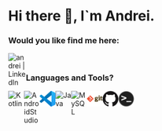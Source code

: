 # Hi there 👋,  I`m Andrei.

### Would you like find me here:

[<img align="left" alt="andrei | LinkedIn" width="36px" src="https://raw.githubusercontent.com/danielcranney/readme-generator/main/public/icons/socials/linkedin.svg" />][linkedin]
<br />

### Languages and Tools?
[<img align="left" alt="Kotlin" width="32px" src="https://img.icons8.com/color/48/000000/kotlin.png" />][kotlin]
[<img align="left" alt="AndroidStudio" width="32px" src="https://img.icons8.com/color/48/000000/android-studio--v3.png" />][android]
[<img align="left" alt="Visual Studio Code" width="32px" src="https://raw.githubusercontent.com/github/explore/80688e429a7d4ef2fca1e82350fe8e3517d3494d/topics/visual-studio-code/visual-studio-code.png" />][visualstudiocode]
[<img align="left" alt="Java" width="32px" src="https://img.icons8.com/color/48/000000/java-coffee-cup-logo--v1.png" />][java]
[<img align="left" alt="MySQL" width="32px" src="https://img.icons8.com/ios/50/000000/mysql.png" />][mysql]
[<img align="left" alt="Git" width="32px" src="https://raw.githubusercontent.com/github/explore/80688e429a7d4ef2fca1e82350fe8e3517d3494d/topics/git/git.png" />][git]
[<img align="left" alt="GitHub" width="32px" src="https://raw.githubusercontent.com/github/explore/78df643247d429f6cc873026c0622819ad797942/topics/github/github.png" />][github]
[<img align="left" alt="Terminal" width="32px" src="https://raw.githubusercontent.com/github/explore/80688e429a7d4ef2fca1e82350fe8e3517d3494d/topics/terminal/terminal.png" />][terminal]

<br />
 <!--
 <a href="https://dart.dev" target="_blank" rel="noreferrer">
  <img src="https://www.vectorlogo.zone/logos/dartlang/dartlang-icon.svg" alt="dart" width="40" height="40"/></a>
<a href="https://git-scm.com/" target="_blank" rel="noreferrer">
  <img src="https://www.vectorlogo.zone/logos/git-scm/git-scm-icon.svg" alt="git" width="40" height="40"/> </a>
<a href="https://flutter.dev" target="_blank" rel="noreferrer">
  <img src="https://www.vectorlogo.zone/logos/flutterio/flutterio-icon.svg" alt="flutter" width="40" height="40"/> </a> 
<a href="https://firebase.google.com/" target="_blank" rel="noreferrer">
  <img src="https://www.vectorlogo.zone/logos/firebase/firebase-icon.svg" alt="firebase" width="40" height="40"/></a>
<a href="https://www.figma.com/" target="_blank" rel="noreferrer">
  <img src="https://www.vectorlogo.zone/logos/figma/figma-icon.svg" alt="figma" width="40" height="40"/></a>
<a href="https://postman.com" target="_blank" rel="noreferrer">
  <img src="https://www.vectorlogo.zone/logos/getpostman/getpostman-icon.svg" alt="postman" width="40" height="40"/></a>
<a href="https://developer.apple.com/swift/" target="_blank" rel="noreferrer">
  <img src="https://raw.githubusercontent.com/devicons/devicon/master/icons/swift/swift-original.svg" alt="swift" width="40" height="40"/></a>
-->
<!--
**andreicampigotto/andreicampigotto** is a ✨ _special_ ✨ repository because its `README.md` (this file) appears on your GitHub profile.

Here are some ideas to get you started:
-->


##
- 🌍 I live in Canada
- 🌱 I’m aways learning
<br />


<details>
  <summary>:zap: GitHub Stats</summary>
  
 [![Top Langs](https://github-readme-stats.vercel.app/api/top-langs/?username=andreicampigotto&layout=compact&&title_color=358e08&text_color=f3f6f4&icon_color=358e08&bg_color=1e1b1b&hide_border=true&hide=JavaScript,HTML,C%23,CSS)](https://github.com/andreicampigotto/github-readme-stats)
![Andrei's GitHub stats](https://github-readme-stats.vercel.app/api?username=andreicampigotto&show_icons=true&title_color=358e08&text_color=f3f6f4&icon_color=358e08&bg_color=1e1b1b&hide_border=true&hide=issues)
<br />




[profile]: https://github.com/andreicampigotto/
[linkedin]: https://www.linkedin.com/in/andrei-campigotto/
[visualstudiocode]: https://code.visualstudio.com
[jssite]: https://www.w3schools.com/js/DEFAULT.asp
[python]: https://www.python.org
[mysql]: https://www.mysql.com
[git]: https://git-scm.com
[github]: https://github.com/andreicampigotto
[terminal]: https://www.techrepublic.com/article/16-terminal-commands-every-user-should-know/
[kotlin]: https://kotlinlang.org
[android]: https://developer.android.com
[postman]: https://www.postman.com
[java]: https://www.oracle.com/java/technologies/downloads/
